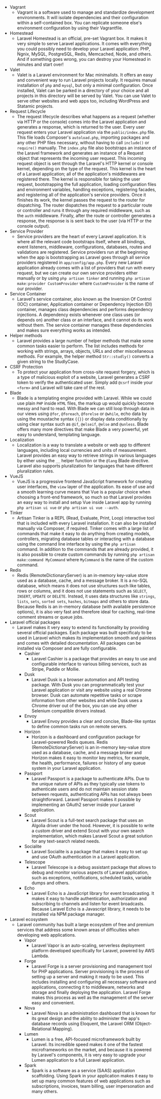 - Vagrant
    - Vagrant is a software used to manage and standardize development environments. It will isolate dependencies and their configuration within a self-contained box. You can replicate someone else's environment configuration by using their Vagrantfile. 
- Homestead
    - Laravel Homestead is an official, pre-set Vagrant box. It makes it very simple to serve Laravel applications. It comes with everything you could possibly need to develop your Laravel application: PHP, Ngnix, MySQL, PostgreSQL, Redis, Memcached, Node, and others. And if something goes wrong, you can destroy your Homestead in minutes and start over!
- Valet
    - Valet is a Laravel environment for Mac minimalists. It offers an easy and convenient way to run Laravel projects locally. It requires manual installation of `php` and `mysql`, but only a minimal configuration. Once installed, Valet can be parked in a directory of your choice and all projects in this directory will be served by Valet. You can use Valet to serve other websites and web apps too, including WordPress and Statamic projects.
- Request Lifecycle
    - The request lifecycle describes what happens as a request (whether via HTTP or the console) comes into the Laravel application and generates a response, which is returned to the user. Every user request enters your Laravel application via the `public/index.php` file. This file loads Composer's `autoload.php`, importing packages and any other PHP files necessary, without having to call `include()` or `require()` manually. The `index.php` file also bootstraps an instance of the Laravel framework and generates an instance of a Request object that represents the incoming user request. This incoming request object is sent through the Laravel's HTTP kernel or console kernel, depending on the type of the request. This kernel is the heart of a Laravel application; all of the application's middlewares are registered there. The kernel is responsible for taking the user request, bootstrapping the full application, loading configuration files and environment variables, handling exceptions, registering facades, and registering all of the application's service providers. Once it finishes its work, the kernel passes the request to the router for dispatching. The router dispatches the request to a particular route or controller and runs it through any required middleware, such as the `auth` middleware. Finally, after the route or controller generates a response, the response is is sent back to the user (via HTTP or the console output).
- Service Provider
    - Service providers are the heart of every Laravel application. It is where all the relevant code bootstraps itself, where all bindings, event listeners, middleware, configurations, databases, routes and validations are registered. Service providers run at the beginning when the app is bootstrapping as Laravel goes through all service providers registered in `app/config/app.php`. Every new Laravel application already comes with a list of providers that run with every request, but we can create our own service providers either manually or by using `php artisan tinker` and running `php artisan make:provider CustomProvider` where `CustomProvider` is the name of our provider.
- Service Container
    - Laravel's service container, also known as the Inversion Of Control (IOC) container, Application container or Dependency Injection (DI) container, manages class dependencies and performs dependency injections. A dependency exists whenever one class uses (or depends on) another class or an interface, and it cannot do its work without them. The service container manages these dependencies and makes sure everything works as intended.
- Helper methods
    - Laravel provides a large number of helper methods that make some common tasks easier to perform. The list includes methods for working with strings, arrays, objects, URLs and other miscellaneous methods. For example, the helper method `Str::studly()` converts a given string to the StudlyCase. 
 - CSRF Protection
    - To protect your application from cross-site request forgery, which is a type of malicious exploit of a website, Laravel generates a CSRF token to verify the authenticated user. Simply add `@csrf` inside your `<form>` and Laravel will take care of the rest. 
- Blade
    - Blade is a templating engine provided with Laravel. While we could use plain `PHP` inside `HTML` files, the markup up would quickly become messy and hard to read. With Blade we can still loop through data in our views using `@for`, `@foreach`, `@forelse` or `@while`, echo data by using the moustache syntax `{{}}` or display data conditionally by using clear syntax such as `@if`, `@elseif`, `@else` and `@unless`. Blade offers many more directives that make Blade a very powerful, yet easy to understand, templating language.
- Localization
    - Localization is a way to translate a website or web app to different languages, including local currencies and units of measurement. Laravel provides an easy way to retrieve strings in various languages by either using the `__` helper function or the `@lang` Blade directive. Laravel also supports pluralization for languages that have different pluralization rules.
- VueJS
    - VueJS is a progressive frontend JavaScript framework for creating user interfaces, the `view` layer of the application. Its ease of use and a smooth learning curve means that Vue is a popular choice when choosing a front-end framework, so much so that Laravel provides an easy way to install and setup Vue inside Laravel app by running `php artisan ui vue` or `php artisan ui vue --auth`.
- Tinker
    - Artisan Tinker is a REPL (Read, Evaluate, Print, Loop) interactive tool that is included with every Laravel installation. It can also be installed manually via Composer, if required. Tinker comes with a large list of commands that make it easy to do anything from creating models, controllers, migrating database tables or interacting with a database using the command line interface by using the `php artisan` command. In addition to the commands that are already provided, it is also possible to create custom commands by running `php artisan make:command MyCommand` where `MyCommand` is the name of the custom command.
- Redis
    - Redis (RemoteDictionaryServer) is an in-memory key-value store used as a database, cache, and a message broker. It is a no-SQL database, which means it does not use structures such like tables, rows or columns, and it does not use statements such as `SELECT`, `INSERT`, `UPDATE` or `DELETE`. Instead, it uses data structures like `strings`, `lists`, `sets`, `sorted sets`, `hashes`, `bitmaps` and others to store data. Because Redis is an in-memory database (with available persistence options), it is also very fast and therefore ideal for caching, real-time comment streams or queue jobs.
- Laravel official packages
    - Laravel makes it very easy to extend its functionality by providing several official packages. Each package was built specificaly to be used in Laravel which makes its implementation smooth and painless and comes with detailed documentation. All packages can be installed via Composer and are fully configurable.
        - Cashier
            - Laravel Cashier is a package that provides an easy to use and configurable interface to various billing services, such as Stripe, Paddle or Mollie.
        - Dusk
            - Laravel Dusk is a browser automation and API testing package. With Dusk you can programmatically test your Laravel application or visit any website using a real Chrome browser. Dusk can automate repetitive tasks or scrape information from other websites and while Dusk uses a Chrome driver out of the box, you can use any other Selenium compatible drivers instead.
        - Envoy
            - Laravel Envoy provides a clear and concise, Blade-like syntax to define common tasks run on remote servers.
        - Horizon
            - Horizon is a dashboard and configuration package for Laravel-powered Redis queues. Redis (RemoteDictionaryServer) is an in-memory key-value store used as a database, cache, and a message broker and Horizon makes it easy to monitor key metrics, for example, the health, performance, failures or history of any queue system in your Laravel application.
        - Passport
            - Laravel Passport is a package to authenticate APIs. Due to the unique nature of APIs as they typically use tokens to authenticate users and do not maintain session state between requests, authenticating APIs has not always been straightforward. Laravel Passport makes it possible by implementing an OAuth2 server inside your Laravel application.
        - Scout
            - Laravel Scout is a full-text search package that uses an Algolia driver under the hood. However, it is possible to write a custom driver and extend Scout with your own search implementation, which makes Laravel Scout a great solution for any text-search related needs.
        - Socialite
            - Laravel Socialite is a package that makes it easy to set up and use OAuth authentication in a Laravel application.
        - Telescope
            - Laravel Telescope is a debug assistant package that allows to debug and monitor various aspects of Laravel application, such as exceptions, notifications, scheduled tasks, variable dumps and others.
         - Echo
            - Laravel Echo is a JavaScript library for event broadcasting. It makes it easy to handle authentication, authorization and subscribing to channels and listen for event broadcasts. Because Laravel Echo is a Javascript library, it needs to be installed via NPM package manager.
- Laravel ecosystem
    - Laravel community has built a large ecosystem of free and premium services that address some known areas of difficulties when developing web applications.
        - Vapor
            - Laravel Vapor is an auto-scaling, serverless deployment platform developed specifically for Laravel, powered by AWS Lambda.
        - Forge
            - Laravel Forge is a server provisioning and management tool for PHP applications. Server provisioning is the process of setting up a server and making it ready to be used. This includes installing and configuring all necessary software and applications, connecting it to middleware, networks and storage and finally deploying the application. Laravel Forge makes this process as well as the management of the server easy and convenient.
        - Nova
            - Laravel Nova is an administration dashboard that is known for its great design and the ability to administer the app's database records using Eloquent, the Laravel ORM (Object-Relational Mapping). 
        - Lumen
            - Lumen is a free, API-focused microframework built by Laravel. Its incredible speed makes it one of the fastest microframeworks on the market, and because it is powered by Laravel's components, it is very easy to upgrade your Lumen application to a full Laravel application.
        - Spark
            - Spark is a software as a service (SAAS) application scaffolding. Using Spark in your application makes it easy to set up many common features of web applications such as subscriptions, invoices, team billing, user impersonation and many others.